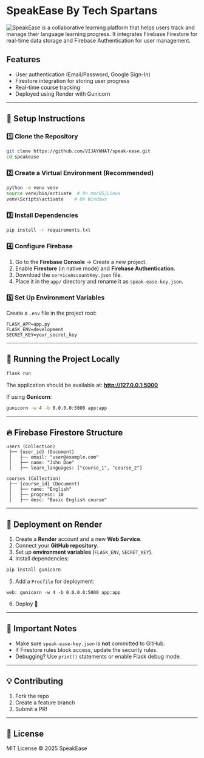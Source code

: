 # SpeakEase By Tech Spartans

![SpeakEase](https://speak-ease.onrender.com/) is a collaborative learning platform that helps users track and manage their language learning progress. It integrates Firebase Firestore for real-time data storage and Firebase Authentication for user management.

## Features
- User authentication (Email/Password, Google Sign-In)
- Firestore integration for storing user progress
- Real-time course tracking
- Deployed using Render with Gunicorn

---

## 🚀 Setup Instructions

### 1️⃣ Clone the Repository
```sh
git clone https://github.com/VIJAYWHAT/speak-ease.git
cd speakease
```

### 2️⃣ Create a Virtual Environment (Recommended)
```sh
python -m venv venv
source venv/bin/activate  # On macOS/Linux
venv\Scripts\activate    # On Windows
```

### 3️⃣ Install Dependencies
```sh
pip install -r requirements.txt
```

### 4️⃣ Configure Firebase
1. Go to the **Firebase Console** → Create a new project.
2. Enable **Firestore** (in native mode) and **Firebase Authentication**.
3. Download the `serviceAccountKey.json` file.
4. Place it in the `app/` directory and rename it as `speak-ease-key.json`.

### 5️⃣ Set Up Environment Variables
Create a `.env` file in the project root:
```env
FLASK_APP=app.py
FLASK_ENV=development
SECRET_KEY=your_secret_key
```

---

## 🏃 Running the Project Locally
```sh
flask run
```
The application should be available at: **http://127.0.0.1:5000**

If using **Gunicorn**:
```sh
gunicorn -w 4 -b 0.0.0.0:5000 app:app
```

---

## 🔥 Firebase Firestore Structure
```
users (Collection)
 ├── {user_id} (Document)
 │   ├── email: "user@example.com"
 │   ├── name: "John Doe"
 │   ├── learn_languages: ["course_1", "course_2"]

courses (Collection)
 ├── {course_id} (Document)
 │   ├── name: "English"
 │   ├── progress: 10
 │   ├── desc: "Basic English course"
```

---

## 🔗 Deployment on Render

1. Create a **Render** account and a new **Web Service**.
2. Connect your **GitHub repository**.
3. Set up **environment variables** (`FLASK_ENV`, `SECRET_KEY`).
4. Install dependencies:
```sh
pip install gunicorn
```
5. Add a `Procfile` for deployment:
```
web: gunicorn -w 4 -b 0.0.0.0:5000 app:app
```
6. Deploy 🚀

---

## 📌 Important Notes
- Make sure `speak-ease-key.json` is **not** committed to GitHub.
- If Firestore rules block access, update the security rules.
- Debugging? Use `print()` statements or enable Flask debug mode.

---

## 💡 Contributing
1. Fork the repo
2. Create a feature branch
3. Submit a PR!

---

## 📜 License
MIT License © 2025 SpeakEase
